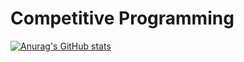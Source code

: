 # Competitive Programming

[![Anurag's GitHub stats](https://github-readme-stats.vercel.app/api?username=agehcx)](https://github.com/agehcx/github-readme-stats)
